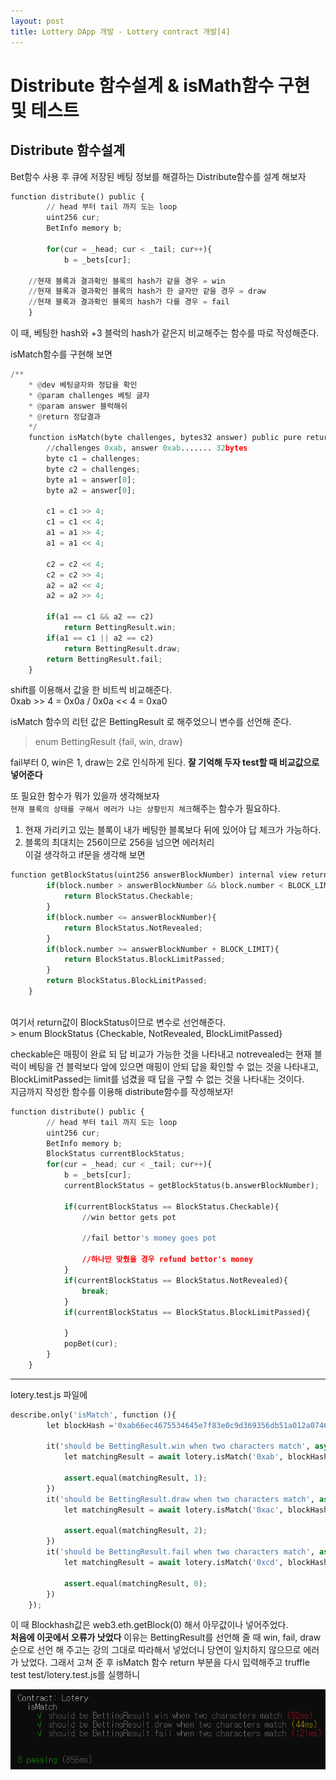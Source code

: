 ```yaml
---
layout: post
title: Lottery DApp 개발 - Lottery contract 개발[4]
---
```

# Distribute 함수설계 & isMath함수 구현 및 테스트

## Distribute 함수설계<br/>

Bet함수 사용 후 큐에 저장된 베팅 정보를 해결하는 Distribute함수를 설계 해보자<br/>
```python
function distribute() public {
        // head 부터 tail 까지 도는 loop
        uint256 cur;
        BetInfo memory b;
        
        for(cur = _head; cur < _tail; cur++){
            b = _bets[cur];
	
	//현재 블록과 결과확인 블록의 hash가 같을 경우 = win
	//현재 블록과 결과확인 블록의 hash가 한 글자만 같을 경우 = draw
	//현재 블록과 결과확인 블록의 hash가 다를 경우 = fail
    }
```

이 때, 베팅한 hash와 +3 블럭의 hash가 같은지 비교해주는 함수를 따로 작성해준다.


isMatch함수를 구현해 보면


```python
/**
    * @dev 베팅글자와 정답을 확인
    * @param challenges 베팅 글자
    * @param answer 블럭해쉬
    * @return 정답결과
    */
    function isMatch(byte challenges, bytes32 answer) public pure returns(BettingResult){
        //challenges 0xab, answer 0xab....... 32bytes
        byte c1 = challenges;
        byte c2 = challenges;
        byte a1 = answer[0];
        byte a2 = answer[0];

        c1 = c1 >> 4;
        c1 = c1 << 4;
        a1 = a1 >> 4;
        a1 = a1 << 4;

        c2 = c2 << 4;
        c2 = c2 >> 4;
        a2 = a2 << 4;
        a2 = a2 >> 4;

        if(a1 == c1 && a2 == c2)
            return BettingResult.win;
        if(a1 == c1 || a2 == c2)
            return BettingResult.draw;
        return BettingResult.fail;
    }
```
shift를 이용해서 값을 한 비트씩 비교해준다.<br/>
0xab >> 4 = 0x0a / 0x0a << 4 = 0xa0


isMatch 함수의 리턴 값은 BettingResult 로 해주었으니 변수를 선언해 준다.<br/>
> enum BettingResult {fail, win, draw}


fail부터 0, win은 1, draw는 2로 인식하게 된다. 
**잘 기억해 두자 test할 때 비교값으로 넣어준다**<br/>

또 필요한 함수가 뭐가 있을까 생각해보자<br/>
`현재 블록의 상태를 구해서 에러가 나는 상황인지 체크`해주는 함수가 필요하다.
1. 현재 가리키고 있는 블록이 내가 베팅한 블록보다 뒤에 있어야 답 체크가 가능하다.
2. 블록의 최대치는 256이므로 256을 넘으면 에러처리<br/>
이걸 생각하고 if문을 생각해 보면<br/>
```python
function getBlockStatus(uint256 answerBlockNumber) internal view returns(BlockStatus) {
        if(block.number > answerBlockNumber && block.number < BLOCK_LIMIT + answerBlockNumber){
            return BlockStatus.Checkable;
        }
        if(block.number <= answerBlockNumber){
            return BlockStatus.NotRevealed;
        }
        if(block.number >= answerBlockNumber + BLOCK_LIMIT){
            return BlockStatus.BlockLimitPassed;
        }
        return BlockStatus.BlockLimitPassed;
    }
```
<br/>
여기서 return값이 BlockStatus이므로 변수로 선언해준다.<br/>
>  enum BlockStatus {Checkable, NotRevealed, BlockLimitPassed}


checkable은 매핑이 완료 되 답 비교가 가능한 것을 나타내고 notrevealed는 현재 블럭이 베팅을 건 블럭보다 앞에 있으면 매핑이 안되 답을 확인할 수 없는 것을 나타내고, BlockLimitPassed는 limit를 넘겼을 때 답을 구할 수 없는 것을 나타내는 것이다.
<br/>
지금까지 작성한 함수를 이용해 distribute함수를 작성해보자!<br/>

```python
function distribute() public {
        // head 부터 tail 까지 도는 loop
        uint256 cur;
        BetInfo memory b;
        BlockStatus currentBlockStatus;
        for(cur = _head; cur < _tail; cur++){
            b = _bets[cur];
            currentBlockStatus = getBlockStatus(b.answerBlockNumber);

            if(currentBlockStatus == BlockStatus.Checkable){
                //win bettor gets pot

                //fail bettor's momey goes pot

                //하나만 맞췄을 경우 refund bettor's money
            }
            if(currentBlockStatus == BlockStatus.NotRevealed){
                break;
            }
            if(currentBlockStatus == BlockStatus.BlockLimitPassed){
                
            }
            popBet(cur);
        }
    }
```
******
lotery.test.js 파일에
```python
describe.only('isMatch', function (){
        let blockHash ='0xab66ec4675534645e7f83e0c9d369356db51a012a0746e2f0e82df38a345b38b'
	
        it('should be BettingResult.win when two characters match', async () =>{
            let matchingResult = await lotery.isMatch('0xab', blockHash);

            assert.equal(matchingResult, 1);
        })
        it('should be BettingResult.draw when two characters match', async () =>{
            let matchingResult = await lotery.isMatch('0xac', blockHash);

            assert.equal(matchingResult, 2);
        })
        it('should be BettingResult.fail when two characters match', async () =>{
            let matchingResult = await lotery.isMatch('0xcd', blockHash);

            assert.equal(matchingResult, 0);
        })
    });
```
이 때 Blockhash값은 web3.eth.getBlock(0) 해서 아무값이나 넣어주었다.<br/>
**처음에 이곳에서 오류가 낫었다**
이유는 BettingResult를 선언해 줄 때 win, fail, draw 순으로 선언 해 주고는 강의 그대로 따라해서 넣었더니
당연이 일치하지 않으므로 에러가 났었다. 그래서 고쳐 준 후 isMatch 함수 return 부분을 다시 입력해주고
truffle test test/lotery.test.js를 실행하니 <br/>

<img src="/assets/images/4-12_1.PNG">
